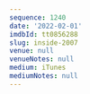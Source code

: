 ```yaml
---
sequence: 1240
date: '2022-02-01'
imdbId: tt0856288
slug: inside-2007
venue: null
venueNotes: null
medium: iTunes
mediumNotes: null
---
```


